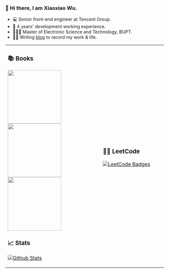 ### 👋 Hi there, I am Xiaoxiao Wu.

- 💻   Senior front-end engineer at Tencent Group.
- 📆   4 years' development working experience.
- 👩🏻‍🎓   Master of Electronic Science and Technology, BUPT.
- ✍🏻   Writing [blog](https://2xiao.github.io) to record my work & life.

<table>
  <tr>
    <td width="60%">
    <h3>📚 Books</h3>
      <p>
        <a href="https://2xiao.github.io/leetcode-js/" target="_blank">
          <img height="170" src="https://2xiao.github.io/assets/image/leetcode-js-logo.png">
        </a>
        <a href="https://2xiao.github.io/my-react/" target="_blank">
          <img height="170" src="https://2xiao.github.io/assets/image/react-logo.png">
        </a>
        <a href="https://2xiao.github.io/system-design/" target="_blank">
          <img height="170" src="https://2xiao.github.io/assets/image/system-logo.png">
        </a>
      </p>
      <h3>📈 Stats</h3>
      <p>
        <a href="https://github.com/2xiao">
          <img src="https://github-readme-stats.vercel.app/api?username=2xiao&hide_title=true&show_icons=true&bg_color=320,323031,84a59d&icon_color=b0c4b1&title_color=eec170&text_color=a2a392&include_all_commits=true" alt="Github Stats">
        </a>
      </p> 
    </td>
    <td width="40%">
      <h3>👩‍💻 LeetCode</h3> 
      <p>
        <a href="https://leetcode.com/u/22xiao/" target="_blank">
          <img src="https://leetcode-badge-showcase.vercel.app/api?username=22xiao&animated=false&theme=dark" alt="LeetCode Badges">
        </a>
      </p>
    </td>
  </tr>
</table>
